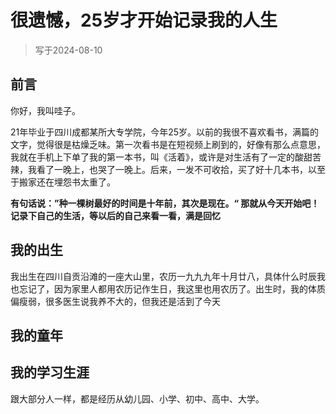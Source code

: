 # 很遗憾，25岁才开始记录我的人生

> 写于2024-08-10
>

## 前言

你好，我叫哇子。

21年毕业于四川成都某所大专学院，今年25岁。以前的我很不喜欢看书，满篇的文字，觉得很是枯燥乏味。第一次看书是在短视频上刷到的，好像有那么点意思，我就在手机上下单了我的第一本书，叫《活着》，或许是对生活有了一定的酸甜苦辣，我看了一晚上，也哭了一晚上。后来，一发不可收拾，买了好十几本书，以至于搬家还在埋怨书太重了。

**有句话说：”种一棵树最好的时间是十年前，其次是现在。“ 那就从今天开始吧！记录下自己的生活，等以后的自己来看一看，满是回忆**



## 我的出生

我出生在四川自贡沿滩的一座大山里，农历一九九九年十月廿八，具体什么时辰我也忘记了，因为家里人都用农历记作生日，我这里也用农历了。出生时，我的体质偏瘦弱，很多医生说我养不大的，但我还是活到了今天



## 我的童年











## 我的学习生涯

跟大部分人一样，都是经历从幼儿园、小学、初中、高中、大学。

